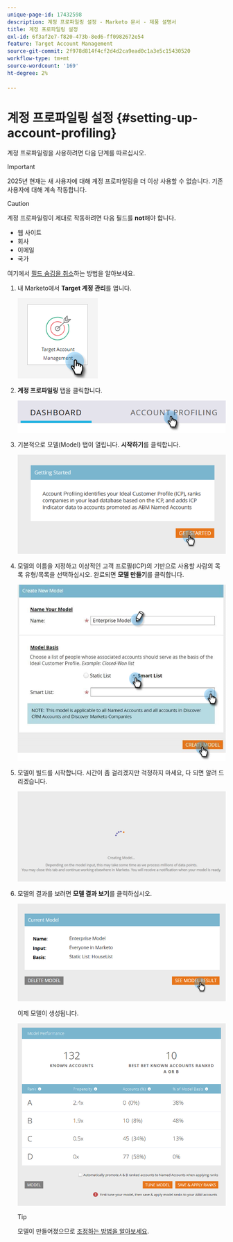 ```yaml
---
unique-page-id: 17432598
description: 계정 프로파일링 설정 - Marketo 문서 - 제품 설명서
title: 계정 프로파일링 설정
exl-id: 6f3af2e7-f820-473b-8ed6-ff0982672e54
feature: Target Account Management
source-git-commit: 2f978d814f4cf2d4d2ca9ead0c1a3e5c15430520
workflow-type: tm+mt
source-wordcount: '169'
ht-degree: 2%

---
```


# 계정 프로파일링 설정 {#setting-up-account-profiling}

계정 프로파일링을 사용하려면 다음 단계를 따르십시오.

>[!IMPORTANT]
>
>2025년 현재는 새 사용자에 대해 계정 프로파일링을 더 이상 사용할 수 없습니다. 기존 사용자에 대해 계속 작동합니다.

>[!CAUTION]
>
>계정 프로파일링이 제대로 작동하려면 다음 필드를 **not**&#x200B;해야 합니다.
>
>* 웹 사이트
>* 회사
>* 이메일
>* 국가
>
>여기에서 [필드 숨김을 취소](/help/marketo/product-docs/administration/field-management/hide-and-unhide-a-field.md#unhide-a-field)하는 방법을 알아보세요.

1. 내 Marketo에서 **Target 계정 관리**&#x200B;를 엽니다.

   ![](assets/setting-up-account-profiling-1.png)

1. **계정 프로파일링** 탭을 클릭합니다.

   ![](assets/two-1.png)

1. 기본적으로 모델(Model) 탭이 열립니다. **시작하기**&#x200B;를 클릭합니다.

   ![](assets/three.png)

1. 모델의 이름을 지정하고 이상적인 고객 프로필(ICP)의 기반으로 사용할 사람의 목록 유형/목록을 선택하십시오. 완료되면 **모델 만들기**&#x200B;를 클릭합니다.

   ![](assets/setting-up-account-profiling-4.png)

1. 모델이 빌드를 시작합니다. 시간이 좀 걸리겠지만 걱정하지 마세요, 다 되면 알려 드리겠습니다.

   ![](assets/five.png)

1. 모델의 결과를 보려면 **모델 결과 보기**&#x200B;를 클릭하십시오.

   ![](assets/six.png)

   이제 모델이 생성됩니다.

   ![](assets/seven.png)

   >[!TIP]
   >
   >모델이 만들어졌으므로 [조정하는 방법을 알아보세요](/help/marketo/product-docs/target-account-management/account-profiling/account-profiling-ranking-and-tuning.md).
